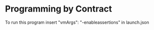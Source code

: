 # Programming by Contract
To run this program insert "vmArgs": "-enableassertions" in launch.json
  
